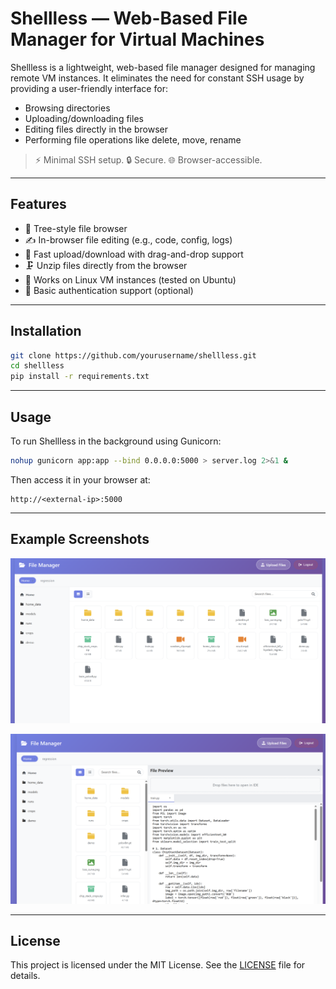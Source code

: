 # Shellless — Web-Based File Manager for Virtual Machines

Shellless is a lightweight, web-based file manager designed for managing remote VM instances. It eliminates the need for constant SSH usage by providing a user-friendly interface for:

- Browsing directories
- Uploading/downloading files
- Editing files directly in the browser
- Performing file operations like delete, move, rename

> ⚡ Minimal SSH setup. 🔒 Secure. 🌐 Browser-accessible.

---

## Features

- 📁 Tree-style file browser
- ✍️ In-browser file editing (e.g., code, config, logs)
- 🔄 Fast upload/download with drag-and-drop support
- 🗜️ Unzip files directly from the browser
- 🧱 Works on Linux VM instances (tested on Ubuntu)
- 🔐 Basic authentication support (optional)

---

## Installation

```bash
git clone https://github.com/yourusername/shellless.git
cd shellless
pip install -r requirements.txt
```

---

## Usage

To run Shellless in the background using Gunicorn:

```bash
nohup gunicorn app:app --bind 0.0.0.0:5000 > server.log 2>&1 &
```

Then access it in your browser at:

```
http://<external-ip>:5000
```

---

## Example Screenshots

![File Browser Example](example_1.png)

![File Editor Example](example_2.png)

---

## License

This project is licensed under the MIT License. See the [LICENSE](LICENSE) file for details. 